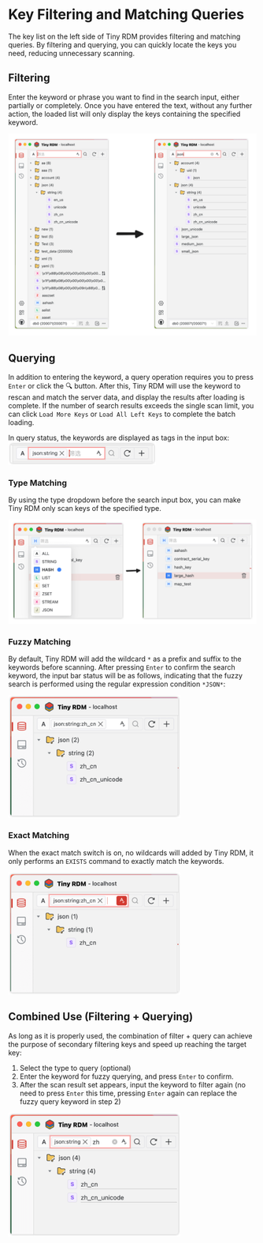 # Key Filtering and Matching Queries

The key list on the left side of Tiny RDM provides filtering and matching queries. By filtering and querying, you can quickly locate the keys you need, reducing unnecessary scanning.

## Filtering

Enter the keyword or phrase you want to find in the search input, either partially or completely. Once you have entered the text, without any further action, the loaded list will only display the keys containing the specified keyword.

![Filtering Example](./images/filter.png)

## Querying

In addition to entering the keyword, a query operation requires you to press `Enter` or click the 🔍 button. After this, Tiny RDM will use the keyword to rescan and match the server data, and display the results after loading is complete. If the number of search results exceeds the single scan limit, you can click `Load More Keys` or `Load All Left Keys` to complete the batch loading.

In query status, the keywords are displayed as tags in the input box: <img src="./images/query_status.png" width="300" alt="Input box in query status" />

### Type Matching

By using the type dropdown before the search input box, you can make Tiny RDM only scan keys of the specified type.

![Type Matching Example](./images/type_query.png)

### Fuzzy Matching

By default, Tiny RDM will add the wildcard `*` as a prefix and suffix to the keywords before scanning. After pressing `Enter` to confirm the search keyword, the input bar status will be as follows, indicating that the fuzzy search is performed using the regular expression condition `*JSON*`:

<img src="./images/fuzzy_query.png" width="350" alt="Example of fuzzy matching" />

### Exact Matching

When the exact match switch is on, no wildcards will added by Tiny RDM, it only performs an `EXISTS` command to exactly match the keywords.

<img src="./images/exact_query.png" width="350" alt="Example of exact matching" />

## Combined Use (Filtering + Querying)

As long as it is properly used, the combination of filter + query can achieve the purpose of secondary filtering keys and speed up reaching the target key:

1. Select the type to query (optional)
2. Enter the keyword for fuzzy querying, and press `Enter` to confirm.
3. After the scan result set appears, input the keyword to filter again (no need to press `Enter` this time, pressing `Enter` again can replace the fuzzy query keyword in step 2)

<img src="./images/comb_query.png" width="350" alt="Example of combined querying"/>
